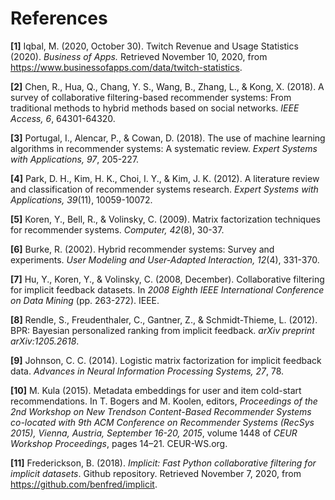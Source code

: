 # References
**[1]** Iqbal, M. (2020, October 30). Twitch Revenue and Usage Statistics (2020). *Business of Apps.* Retrieved November 10, 2020, from https://www.businessofapps.com/data/twitch-statistics.

**[2]** Chen, R., Hua, Q., Chang, Y. S., Wang, B., Zhang, L., & Kong, X. (2018). A survey of collaborative filtering-based recommender systems: From traditional methods to hybrid methods based on social networks. *IEEE Access, 6*, 64301-64320.

**[3]** Portugal, I., Alencar, P., & Cowan, D. (2018). The use of machine learning algorithms in recommender systems: A systematic review. *Expert Systems with Applications, 97*, 205-227.

**[4]** Park, D. H., Kim, H. K., Choi, I. Y., & Kim, J. K. (2012). A literature review and classification of recommender systems research. *Expert Systems with Applications, 39*(11), 10059-10072.

**[5]** Koren, Y., Bell, R., & Volinsky, C. (2009). Matrix factorization techniques for recommender systems. *Computer, 42*(8), 30-37.

**[6]** Burke, R. (2002). Hybrid recommender systems: Survey and experiments. *User Modeling and User-Adapted Interaction, 12*(4), 331-370.

**[7]** Hu, Y., Koren, Y., & Volinsky, C. (2008, December). Collaborative filtering for implicit feedback datasets. In *2008 Eighth IEEE International Conference on Data Mining* (pp. 263-272). IEEE.

**[8]** Rendle, S., Freudenthaler, C., Gantner, Z., & Schmidt-Thieme, L. (2012). BPR: Bayesian personalized ranking from implicit feedback. *arXiv preprint arXiv:1205.2618*.

**[9]** Johnson, C. C. (2014). Logistic matrix factorization for implicit feedback data. *Advances in Neural Information Processing Systems, 27*, 78.

**[10]** M. Kula (2015).  Metadata embeddings for user and item cold-start recommendations.  In T. Bogers and M. Koolen, editors, *Proceedings of the 2nd Workshop on New Trendson  Content-Based  Recommender  Systems  co-located  with  9th  ACM  Conference  on Recommender  Systems  (RecSys 2015),  Vienna, Austria,  September  16-20,  2015*, volume 1448 of *CEUR Workshop Proceedings*, pages 14–21. CEUR-WS.org.

**[11]** Frederickson, B. (2018). *Implicit: Fast Python collaborative filtering for  implicit datasets*. Github repository. Retrieved November 7, 2020, from https://github.com/benfred/implicit.